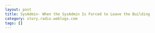 ```yaml
---
layout: post
title: SysAdmin- When the SysAdmin Is Forced to Leave the Building
category: story.radio.weblogs.com
tags: []
---
```

<head>
<meta http-equiv="Content-Type" content="text/html; charset=UTF-8">
    <meta http-equiv="Expires" content="Mon, 01 Jan 1990 01:00:00 GMT">
    <title>SysAdmin: When the SysAdmin Is Forced to Leave the Building</title>
    <style type="text/css">
      body {
        margin-top: 0px;
        margin-left: 0px;
        margin-right: 0px;
        margin-bottom: 0px;
        }

      body, td, p {
        font-family: verdana, sans-serif;
        font-size: 90%;
        }

      h2 { 
        font-family: Verdana, Arial, Helvetica, sans-serif; font-size: 24px; font-weight: bold
        }
      .header {
        font-family: Verdana, Arial, Helvetica, sans-serif; font-size: 40px; font-weight: bold
        }
      .realsmall {
        font-family: Verdana, Arial, Helvetica, sans-serif; font-size: 9px;
        }
      .small {
        font-family: Verdana, Arial, Helvetica, sans-serif; font-size: 10px;
        }
      </style>
    </head>

| 

 |

| ![](http://radio.weblogs.com/0103807/images/trans60x60.gif)  
 | Last updated: 6/25/2002; 1:06:44 PM  
 | ![](http://radio.weblogs.com/0103807/images/trans60x60.gif) |

| ![](http://radio.weblogs.com/0103807/images/trans60x1.gif)  
 | 

<font size="+3"><b><a href="http://radio.weblogs.com/0103807/" style="color:black; text-decoration:none">The FuzzyBlog!</a></b></font>  
_Marketing 101. Consulting 101. PHP Consulting. Random geeky stuff. I Blog Therefore I Am._

<font size="+1"><b>SysAdmin: When the SysAdmin Is Forced to Leave the Building</b></font>

I woke up this morning with a really nasty nightmare about something that happened at a company I was at a few years ago: We had to fire a SysAdmin.&nbsp; This still gives me cold sweats.&nbsp; Here's the reasons: He's the guy with the keys to the kingdom.&nbsp; If you have a good SysAdmin then he probably has all kinds of access.&nbsp; I know we made a few mistakes in disabling his access so I thought I'd write it down and update it for a pure Internet company (i.e. we're no longer really worried about a SysAdmin's Novell accounts; I said it was a few years ago, didn't I?).

The best way to do all these tasks is in parallel, not in serial, before the SysAdmin is fired.&nbsp; Ideally you get someone to take him or her out for lunch so he or she has no access while all this is going on.&nbsp; And then you do it -- but you treat them professionally and well -- there are often lots of backdoors that are \*damn\* hard to close (example: router passwords are often forgotten as are PBX passwords).&nbsp; I always have given a pretty generous package to departing SysAdmins.&nbsp; Why take risks when you don't have to?&nbsp; A little bit of additional severance is \*cheap\* insurance against a disgruntled employee who could (covertly) muck with your systems from afar.

1. Disable his or her Unix account on all Unix servers.&nbsp; If you don't have a central login system that means, sigh, every single Unix box.&nbsp; Deal with it.&nbsp; Don't delete the account -- you may need it someday -- just disable it. 
2. Change all contact info and all passwords on all domain entries.&nbsp; If you registered domains thru multiple places, you still do this. 
3. Change all passwords on all web based control panels for externally hosted web sites.&nbsp; DON'T FORGET THE FTP ACCOUNTS!&nbsp; Or the email accounts.&nbsp; Sometimes these are disconnected from the main control panel password. 
4. Change his or her password on any managed servers such as ones by RackSpace, RackShack, etc. 
5. Change his or her password on any web based admin tools like webmin. 
6. Change his or her password on all routers. 
7. Change his or her password on all mail servers. 
8. Change his or her password on all firewalls. 
9. Change his or her password on all PBXes. 
10. Change his or her NT / 2000 / XP domain controller logins. 
11. Change the credit card numbers of any company or executive personal credit cards that the SysAdmin may have had access to for online transactions. 
12. Change the password on all database servers at the server level and database level (if needed). 
13. Change all application logic on web applications where that password was accessed (and if you haven't used an include file model for this, I guarantee that after this you will). 
14. Change the password on all Samba servers. 
15. Call ALL vendors where the SysAdmin as a designated contact and UNDESIGNATE HIM immediately.&nbsp; Why?&nbsp; BEcause if you don't he can either incur a bill or have himself added to an account. 
16. Initiate a Full Scale Backup Of All Servers Immediately. 
17. If you have any pirated software internally -- purge it immediately.&nbsp; The #1 cause of software license compliance audits is disgruntled employees. 
18. Drink Heavily. 
19. Pray. 
20. Write off any company hardware or software that the SysAdmin has at home.&nbsp; You almost certainly aren't going to get it back. 
21. For the next 2 to 4 weeks, or until the SysAdmin finds another job, make sure that two people are responsible for log audits on http servers, mail servers and the firewall.&nbsp; Why two?&nbsp; Because this is BORING and people do make mistakes.&nbsp; Two people is my "Belt and Suspenders" approach to boring tasks.

I'd virtually guarantee that I have missed at least 3 critical systems in the above lists.&nbsp; If you have suggestions, comments or thoughts, I'll definitely add them to the above list and give credit of course.&nbsp; This is the kind of lesson that you do not learn in school -- it's a nasty, dirty thing that people don't want to talk about.&nbsp; And, yes, there are ways to integrate logins and security and such -- but they often don't work all that well and rarely are implemented at the 100% level.

You may think I am joking about "Pray" (3rd from the end).&nbsp; I'm not.&nbsp; Firing a SysAdmin is a very dangerous thing.&nbsp; Of course, no one likes to be fired -- and rightly so.&nbsp; But there are lots of times when people's job performance just isn't good.&nbsp; And you need to do the right thing for the organization.&nbsp;

Updates from a Really Smart (and Practical) Reader

I just got a really great enhancement from a reader who pointed out "_you know the worst part about sysadmins? We most likely know the passwords of all the executives_".&nbsp; This is totally true.&nbsp; And you need to add a new item to the list above:   
  
  
**"Change passwords for all executives".**

Thanks&nbsp;[Kjartan](http://www.natrak.net/)!&nbsp;

  
  

<script language="JavaScript" type="text/javascript"><!--
	var imageUrl = "http://subhonker6.userland.com/weblogStats/count.gif";
	var imageTag = "<img src=\"" + imageUrl + "?group=radio1&usernum=103807&referer=" + escape (document.referrer) + "\" height=\"1\" width=\"1\">";
	document.write (imageTag);
	//--></script>

 | ![](http://radio.weblogs.com/0103807/images/trans60x1.gif)  
 |
| ![](http://radio.weblogs.com/0103807/images/trans60x60.gif)  
 | Copyright 2002 © The FuzzyStuff  
 | ![](http://radio.weblogs.com/0103807/images/trans60x60.gif)  
 |


